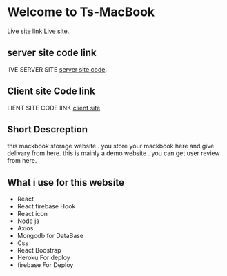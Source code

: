 # Welcome to Ts-MacBook

Live site link [Live site](https://github.com/facebook/create-react-app).

## server site code link

lIVE SERVER SITE [server site code](https://github.com/ProgrammingHeroWC4/warehouse-management-server-side-tanvershikder).

## Client site Code link
LIENT SITE CODE lINK [client site](https://github.com/ProgrammingHeroWC4/warehouse-management-client-side-tanvershikder)


## Short Descreption
this mackbook storage website . you store your mackbook here and give delivary from here.
this is mainly a demo website . you can get user review from here.

## What i use for this website
* React
* React firebase Hook
* React icon
* Node js
* Axios 
* Mongodb for DataBase
* Css
* React Boostrap
* Heroku For deploy
* firebase For Deploy


